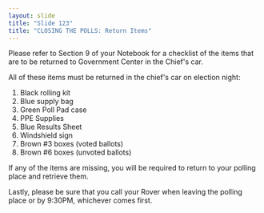 ```yaml
---
layout: slide
title: "Slide 123"
title: "CLOSING THE POLLS: Return Items"
---
```


Please refer to Section 9 of your Notebook for a checklist of the items that are to be returned to Government Center in the Chief's car.

All of these items must be returned in the chief's car on election night:

1. Black rolling kit
2. Blue supply bag
3. Green Poll Pad case
4. PPE Supplies
5. Blue Results Sheet
6. Windshield sign
7. Brown #3 boxes (voted ballots)
8. Brown #6 boxes (unvoted ballots)

If any of the items are missing, you will be required to return to your polling place and retrieve them.

Lastly, please be sure that you call your Rover when leaving the polling place or by 9:30PM, whichever comes first.

